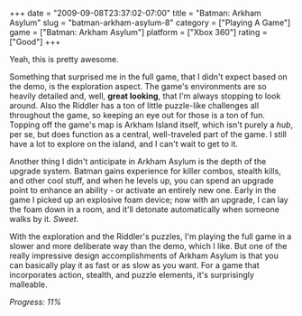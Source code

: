 +++
date = "2009-09-08T23:37:02-07:00"
title = "Batman: Arkham Asylum"
slug = "batman-arkham-asylum-8"
category = ["Playing A Game"]
game = ["Batman: Arkham Asylum"]
platform = ["Xbox 360"]
rating = ["Good"]
+++

Yeah, this is pretty awesome.

Something that surprised me in the full game, that I didn't expect based on the demo, is the exploration aspect.  The game's environments are so heavily detailed and, well, <b>great looking</b>, that I'm always stopping to look around.  Also the Riddler has a ton of little puzzle-like challenges all throughout the game, so keeping an eye out for those is a ton of fun.  Topping off the game's map is Arkham Island itself, which isn't purely a <i>hub</i>, per se, but does function as a central, well-traveled part of the game.  I still have a lot to explore on the island, and I can't wait to get to it.

Another thing I didn't anticipate in Arkham Asylum is the depth of the upgrade system.  Batman gains experience for killer combos, stealth kills, and other cool stuff, and when he levels up, you can spend an upgrade point to enhance an ability - or activate an entirely new one.  Early in the game I picked up an explosive foam device; now with an upgrade, I can lay the foam down in a room, and it'll detonate automatically when someone walks by it.  <i>Sweet</i>.

With the exploration and the Riddler's puzzles, I'm playing the full game in a slower and more deliberate way than the demo, which I like.  But one of the really impressive design accomplishments of Arkham Asylum is that you can basically play it as fast or as slow as you want.  For a game that incorporates action, stealth, and puzzle elements, it's surprisingly malleable.

<i>Progress: 11%</i>